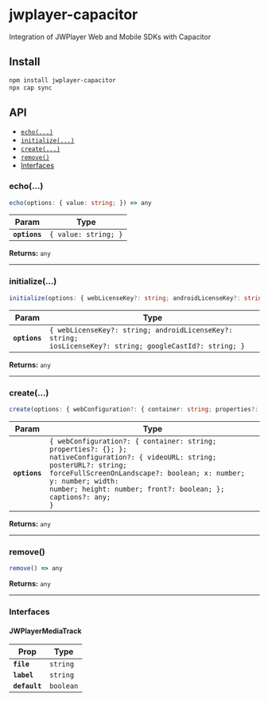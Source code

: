 # jwplayer-capacitor

Integration of JWPlayer Web and Mobile SDKs with Capacitor

## Install

```bash
npm install jwplayer-capacitor
npx cap sync
```

## API

<docgen-index>

* [`echo(...)`](#echo)
* [`initialize(...)`](#initialize)
* [`create(...)`](#create)
* [`remove()`](#remove)
* [Interfaces](#interfaces)

</docgen-index>

<docgen-api>
<!--Update the source file JSDoc comments and rerun docgen to update the docs below-->

### echo(...)

```typescript
echo(options: { value: string; }) => any
```

| Param         | Type                            |
| ------------- | ------------------------------- |
| **`options`** | <code>{ value: string; }</code> |

**Returns:** <code>any</code>

--------------------


### initialize(...)

```typescript
initialize(options: { webLicenseKey?: string; androidLicenseKey?: string; iosLicenseKey?: string; googleCastId?: string; }) => any
```

| Param         | Type                                                                                                                |
| ------------- | ------------------------------------------------------------------------------------------------------------------- |
| **`options`** | <code>{ webLicenseKey?: string; androidLicenseKey?: string; iosLicenseKey?: string; googleCastId?: string; }</code> |

**Returns:** <code>any</code>

--------------------


### create(...)

```typescript
create(options: { webConfiguration?: { container: string; properties?: {}; }; nativeConfiguration?: { videoURL: string; posterURL?: string; forceFullScreenOnLandscape?: boolean; x: number; y: number; width: number; height: number; front?: boolean; }; captions?: Array<JWPlayerMediaTrack>; }) => any
```

| Param         | Type                                                                                                                                                                                                                                                                      |
| ------------- | ------------------------------------------------------------------------------------------------------------------------------------------------------------------------------------------------------------------------------------------------------------------------- |
| **`options`** | <code>{ webConfiguration?: { container: string; properties?: {}; }; nativeConfiguration?: { videoURL: string; posterURL?: string; forceFullScreenOnLandscape?: boolean; x: number; y: number; width: number; height: number; front?: boolean; }; captions?: any; }</code> |

**Returns:** <code>any</code>

--------------------


### remove()

```typescript
remove() => any
```

**Returns:** <code>any</code>

--------------------


### Interfaces


#### JWPlayerMediaTrack

| Prop          | Type                 |
| ------------- | -------------------- |
| **`file`**    | <code>string</code>  |
| **`label`**   | <code>string</code>  |
| **`default`** | <code>boolean</code> |

</docgen-api>
